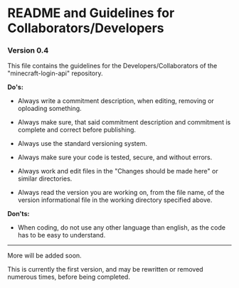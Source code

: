 # README and Guidelines for Collaborators/Developers #

### Version 0.4 ###

This file contains the guidelines for the Developers/Collaborators of the "minecraft-login-api" repository.

**Do's:**

  * Always write a commitment description, when editing, removing or oploading something.
  
  * Always make sure, that said commitment description and commitment is complete and correct before publishing.
  
  * Always use the standard versioning system.
  
  * Always make sure your code is tested, secure, and without errors.

  * Always work and edit files in the "Changes should be made here" or similar directories.
  
  * Always read the version you are working on, from the file name,
  of the version informational file in the working directory specified above.

**Don'ts:**

  * When coding, do not use any other language than english, as the code has to be easy to understand.
  

*******************************************************************************
More will be added soon.

This is currently the first version,
and may be rewritten or removed numerous times, before being completed.